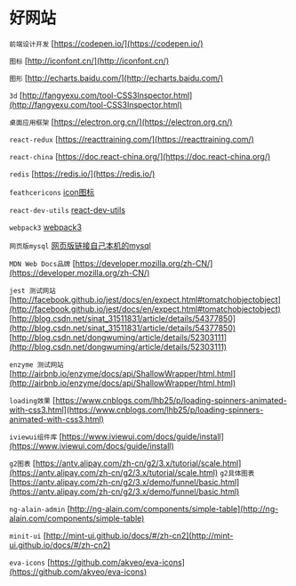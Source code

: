 # 好网站

  `前端设计开发` [https://codepen.io/](https://codepen.io/)
 
  `图标`  [http://iconfont.cn/](http://iconfont.cn/)

  `图形` [http://echarts.baidu.com/](http://echarts.baidu.com/)

  `3d`  [http://fangyexu.com/tool-CSS3Inspector.html](http://fangyexu.com/tool-CSS3Inspector.html)

  `桌面应用框架`  [https://electron.org.cn/](https://electron.org.cn/)

  `react-redux`  [https://reacttraining.com/](https://reacttraining.com/)


  `react-china`  [https://doc.react-china.org/](https://doc.react-china.org/)

  `redis`  [https://redis.io/](https://redis.io/)
  
  `feathcericons`  [icon图标](https://feathericons.com)

  `react-dev-utils`  [react-dev-utils](https://npm.taobao.org/package/react-dev-utils)

  `webpack3`  [webpack3](http://www.css88.com/doc/webpack/configuration)  

  `网页版mysql` [网页版链接自己本机的mysql](https://franchise.cloud/app/)   

  `MDN Web Docs品牌`  [https://developer.mozilla.org/zh-CN/](https://developer.mozilla.org/zh-CN/)

  `jest 测试网站` [http://facebook.github.io/jest/docs/en/expect.html#tomatchobjectobject](http://facebook.github.io/jest/docs/en/expect.html#tomatchobjectobject)    
  [http://blog.csdn.net/sinat_31511831/article/details/54377850](http://blog.csdn.net/sinat_31511831/article/details/54377850)   
  [http://blog.csdn.net/dongwuming/article/details/52303111](http://blog.csdn.net/dongwuming/article/details/52303111)  


  `enzyme 测试网站`  [http://airbnb.io/enzyme/docs/api/ShallowWrapper/html.html](http://airbnb.io/enzyme/docs/api/ShallowWrapper/html.html)


  `loading效果` [https://www.cnblogs.com/lhb25/p/loading-spinners-animated-with-css3.html](https://www.cnblogs.com/lhb25/p/loading-spinners-animated-with-css3.html)

  `iviewui组件库`  [https://www.iviewui.com/docs/guide/install](https://www.iviewui.com/docs/guide/install)


  `g2图表`  [https://antv.alipay.com/zh-cn/g2/3.x/tutorial/scale.html](https://antv.alipay.com/zh-cn/g2/3.x/tutorial/scale.html)
  `g2具体图表` [https://antv.alipay.com/zh-cn/g2/3.x/demo/funnel/basic.html](https://antv.alipay.com/zh-cn/g2/3.x/demo/funnel/basic.html)


  `ng-alain-admin`  [http://ng-alain.com/components/simple-table](http://ng-alain.com/components/simple-table)

  `minit-ui`  [http://mint-ui.github.io/docs/#/zh-cn2](http://mint-ui.github.io/docs/#/zh-cn2)


  `eva-icons` [https://github.com/akveo/eva-icons](https://github.com/akveo/eva-icons)